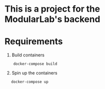 # This is a project for the ModularLab's backend

# Requirements
 1. Build containers
```
    docker-compose build
```
 2. Spin up the containers
 ```
    docker-compose up
 ```
 
